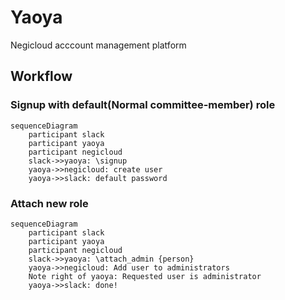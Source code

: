 # Yaoya

Negicloud acccount management platform

## Workflow

### Signup with default(Normal committee-member) role

```mermaid
sequenceDiagram
    participant slack
    participant yaoya
    participant negicloud
    slack->>yaoya: \signup
    yaoya->>negicloud: create user
    yaoya->>slack: default password
```

### Attach new role

```mermaid
sequenceDiagram
    participant slack
    participant yaoya
    participant negicloud
    slack->>yaoya: \attach_admin {person}
    yaoya->>negicloud: Add user to administrators
    Note right of yaoya: Requested user is administrator
    yaoya->>slack: done!
```
